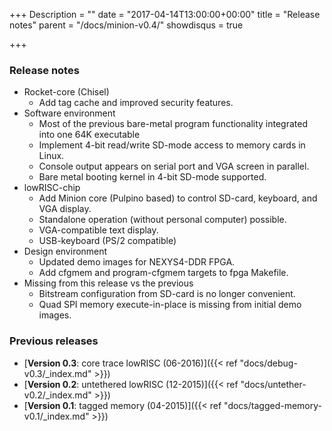 +++
Description = ""
date = "2017-04-14T13:00:00+00:00"
title = "Release notes"
parent = "/docs/minion-v0.4/"
showdisqus = true

+++

### Release notes

 * Rocket-core (Chisel)
   * Add tag cache and improved security features.
 * Software environment
   * Most of the previous bare-metal program functionality integrated into one 64K executable
   * Implement 4-bit read/write SD-mode access to memory cards in Linux.
   * Console output appears on serial port and VGA screen in parallel.
   * Bare metal booting kernel in 4-bit SD-mode supported.
 * lowRISC-chip
   * Add Minion core (Pulpino based) to control SD-card, keyboard, and VGA display.
   * Standalone operation (without personal computer) possible.
   * VGA-compatible text display.
   * USB-keyboard (PS/2 compatible)
 * Design environment
   * Updated demo images for NEXYS4-DDR FPGA.
   * Add cfgmem and program-cfgmem targets to fpga Makefile.
 * Missing from this release vs the previous
   * Bitstream configuration from SD-card is no longer convenient.
   * Quad SPI memory execute-in-place is missing from initial demo images.

### Previous releases

 * [**Version 0.3**: core trace lowRISC (06-2016)]({{< ref "docs/debug-v0.3/_index.md" >}})
 * [**Version 0.2**: untethered lowRISC (12-2015)]({{< ref "docs/untether-v0.2/_index.md" >}})
 * [**Version 0.1**: tagged memory (04-2015)]({{< ref "docs/tagged-memory-v0.1/_index.md" >}})
